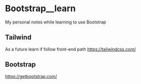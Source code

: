 # Bootstrap__learn
My personal notes while learning to use Bootstrap
## Tailwind
As a future learn if follow front-end path
https://tailwindcss.com/
## Bootstrap
https://getbootstrap.com/
